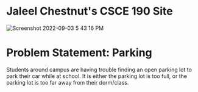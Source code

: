 # Jaleel Chestnut's CSCE 190 Site

![Screenshot 2022-09-03 5 43 16 PM](https://user-images.githubusercontent.com/112044125/188289393-26fb52c3-ae22-4cb8-a374-5adeaf50c0fb.png) 

# Problem Statement: Parking

Students around campus are having trouble finding an open parking lot to park their car while at school. It is either the parking lot is too full, or the parking lot is too far away from their dorm/class.
